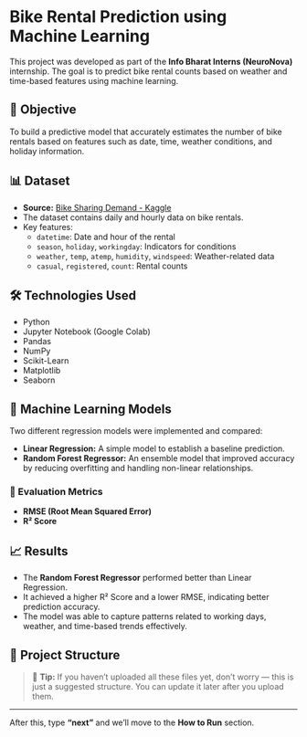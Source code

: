 # Bike Rental Prediction using Machine Learning
This project was developed as part of the **Info Bharat Interns (NeuroNova)** internship. The goal is to predict bike rental counts based on weather and time-based features using machine learning.
## 🎯 Objective

To build a predictive model that accurately estimates the number of bike rentals based on features such as date, time, weather conditions, and holiday information.

## 📊 Dataset

- **Source:** [Bike Sharing Demand - Kaggle](https://www.kaggle.com/c/bike-sharing-demand)
- The dataset contains daily and hourly data on bike rentals.
- Key features:
  - `datetime`: Date and hour of the rental
  - `season`, `holiday`, `workingday`: Indicators for conditions
  - `weather`, `temp`, `atemp`, `humidity`, `windspeed`: Weather-related data
  - `casual`, `registered`, `count`: Rental counts
 
## 🛠️ Technologies Used

- Python
- Jupyter Notebook (Google Colab)
- Pandas
- NumPy
- Scikit-Learn
- Matplotlib
- Seaborn

## 🧠 Machine Learning Models
Two different regression models were implemented and compared:

- **Linear Regression:** A simple model to establish a baseline prediction.
- **Random Forest Regressor:** An ensemble model that improved accuracy by reducing overfitting and handling non-linear relationships.

### 📏 Evaluation Metrics
- **RMSE (Root Mean Squared Error)**
- **R² Score**

## 📈 Results

- The **Random Forest Regressor** performed better than Linear Regression.
- It achieved a higher R² Score and a lower RMSE, indicating better prediction accuracy.
- The model was able to capture patterns related to working days, weather, and time-based trends effectively.

## 📁 Project Structure


> 📌 **Tip:** If you haven’t uploaded all these files yet, don’t worry — this is just a suggested structure. You can update it later after you upload them.

---

After this, type **“next”** and we’ll move to the **How to Run** section.





